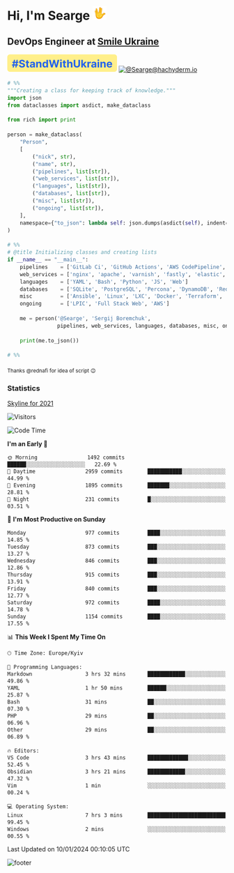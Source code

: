 # Hi, I'm Searge <img src="images/vulcan.webp" style="display: inline-block; margin: 0; height: 2rem" alt="Vulcan salute" />

## DevOps Engineer at [Smile Ukraine](https://smile-ukraine.com/en)

[![Stand With Ukraine](https://raw.githubusercontent.com/vshymanskyy/StandWithUkraine/main/badges/StandWithUkraine.svg)](https://stand-with-ukraine.pp.ua)
<a rel="me" href="https://hachyderm.io/@Searge">![@Searge@hachyderm.io](https://img.shields.io/badge/-@Searge-%232B90D9?logo=mastodon&logoColor=white)</a>

```python
# %%
"""Creating a class for keeping track of knowledge."""
import json
from dataclasses import asdict, make_dataclass

from rich import print

person = make_dataclass(
    "Person",
    [
        ("nick", str),
        ("name", str),
        ("pipelines", list[str]),
        ("web_services", list[str]),
        ("languages", list[str]),
        ("databases", list[str]),
        ("misc", list[str]),
        ("ongoing", list[str]),
    ],
    namespace={"to_json": lambda self: json.dumps(asdict(self), indent=4)},
)

# %%
# @title Initializing classes and creating lists
if __name__ == "__main__":
    pipelines    = ['GitLab Ci', 'GitHub Actions', 'AWS CodePipeline', 'Jenkins']
    web_services = ['nginx', 'apache', 'varnish', 'fastly', 'elastic', 'solr']
    languages    = ['YAML', 'Bash', 'Python', 'JS', 'Web']
    databases    = ['SQLite', 'PostgreSQL', 'Percona', 'DynamoDB', 'Redis']
    misc         = ['Ansible', 'Linux', 'LXC', 'Docker', 'Terraform', 'AWS']
    ongoing      = ['LPIC', 'Full Stack Web', 'AWS']

    me = person('@Searge', 'Sergij Boremchuk',
                pipelines, web_services, languages, databases, misc, ongoing)

    print(me.to_json())

# %%

```

<sub>Thanks @rednafi for idea of script :wink:</sub>

### Statistics

[Skyline for 2021](https://skyline.github.com/Searge/2021)

![Visitors](https://komarev.com/ghpvc/?username=searge&label=Profile%20views&color=0e75b6&style=flat) 
<!--START_SECTION:waka-->
![Code Time](http://img.shields.io/badge/Code%20Time-2%2C394%20hrs%208%20mins-blue)

**I'm an Early 🐤** 

```text
🌞 Morning                1492 commits        ██████░░░░░░░░░░░░░░░░░░░   22.69 % 
🌆 Daytime                2959 commits        ███████████░░░░░░░░░░░░░░   44.99 % 
🌃 Evening                1895 commits        ███████░░░░░░░░░░░░░░░░░░   28.81 % 
🌙 Night                  231 commits         █░░░░░░░░░░░░░░░░░░░░░░░░   03.51 % 
```
📅 **I'm Most Productive on Sunday** 

```text
Monday                   977 commits         ████░░░░░░░░░░░░░░░░░░░░░   14.85 % 
Tuesday                  873 commits         ███░░░░░░░░░░░░░░░░░░░░░░   13.27 % 
Wednesday                846 commits         ███░░░░░░░░░░░░░░░░░░░░░░   12.86 % 
Thursday                 915 commits         ███░░░░░░░░░░░░░░░░░░░░░░   13.91 % 
Friday                   840 commits         ███░░░░░░░░░░░░░░░░░░░░░░   12.77 % 
Saturday                 972 commits         ████░░░░░░░░░░░░░░░░░░░░░   14.78 % 
Sunday                   1154 commits        ████░░░░░░░░░░░░░░░░░░░░░   17.55 % 
```


📊 **This Week I Spent My Time On** 

```text
🕑︎ Time Zone: Europe/Kyiv

💬 Programming Languages: 
Markdown                 3 hrs 32 mins       ████████████░░░░░░░░░░░░░   49.86 % 
YAML                     1 hr 50 mins        ██████░░░░░░░░░░░░░░░░░░░   25.87 % 
Bash                     31 mins             ██░░░░░░░░░░░░░░░░░░░░░░░   07.30 % 
PHP                      29 mins             ██░░░░░░░░░░░░░░░░░░░░░░░   06.96 % 
Other                    29 mins             ██░░░░░░░░░░░░░░░░░░░░░░░   06.89 % 

🔥 Editors: 
VS Code                  3 hrs 43 mins       █████████████░░░░░░░░░░░░   52.45 % 
Obsidian                 3 hrs 21 mins       ████████████░░░░░░░░░░░░░   47.32 % 
Vim                      1 min               ░░░░░░░░░░░░░░░░░░░░░░░░░   00.24 % 

💻 Operating System: 
Linux                    7 hrs 3 mins        █████████████████████████   99.45 % 
Windows                  2 mins              ░░░░░░░░░░░░░░░░░░░░░░░░░   00.55 % 
```


 Last Updated on 10/01/2024 00:10:05 UTC
<!--END_SECTION:waka-->

![footer](https://capsule-render.vercel.app/api?type=waving&color=gradient&customColorList=14,21&height=82&section=footer)
